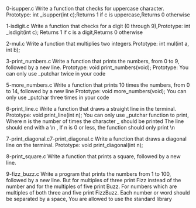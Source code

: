 0-isupper.c Write a function that checks for uppercase character.
Prototype: int _isupper(int c);Returns 1 if c is uppercase,Returns 0 otherwise

1-isdigit.c Write a function that checks for a digit (0 through 9),Prototype: int _isdigit(int c);
Returns 1 if c is a digit,Returns 0 otherwise

2-mul.c Write a function that multiplies two integers.Prototype: int mul(int a, int b);

3-print_numbers.c Write a function that prints the numbers, from 0 to 9, followed by a new line.
Prototype: void print_numbers(void); Prototype: You can only use _putchar twice in your code

5-more_numbers.c Write a function that prints 10 times the numbers, from 0 to 14, followed by a new line
Prototype: void more_numbers(void); You can only use _putchar three times in your code

6-print_line.c Write a function that draws a straight line in the terminal. Prototype: void print_line(int n);
You can only use _putchar function to print, Where n is the number of times the character _ should be printed
The line should end with a \n , If n is 0 or less, the function should only print \n

7-print_diagonal.c7-print_diagonal.c Write a function that draws a diagonal line on the terminal.
Prototype: void print_diagonal(int n);

8-print_square.c Write a function that prints a square, followed by a new line.

9-fizz_buzz.c Write a program that prints the numbers from 1 to 100, followed by a new line. But for multiples of three print Fizz instead of the number and for the multiples of five print Buzz. For numbers which are multiples of both three and five print FizzBuzz.
Each number or word should be separated by a space, You are allowed to use the standard library